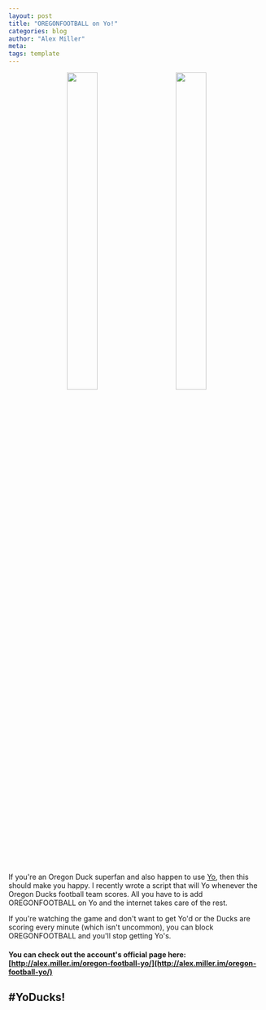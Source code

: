 ```yaml
---
layout: post
title: "OREGONFOOTBALL on Yo!"
categories: blog
author: "Alex Miller"
meta:
tags: template
---
```



<div style="width: 100%; text-align: center;">
    <img src="https://lh6.ggpht.com/_OSHPjlX2S4mw0A6tRLpRT_XNhWAbh6t5hqDD8itK6y7OjQlJbGvB_1CHWkts9Vip08=w300-rw" style="width: 40%;max-width:  150px;">
    <img src="http://images.enstarz.com/data/images/full/22625/oregon.png?w=600" title="" style="width: 40%; max-width: 150px;margin-left:  12%;">
</div>

If you're an Oregon Duck superfan and also happen to use [Yo](http://www.justyo.co/), then this should make you happy. I recently wrote a script that will Yo whenever the Oregon Ducks football team scores. All you have to is add OREGONFOOTBALL on Yo and the internet takes care of the rest.

If you're watching the game and don't want to get Yo'd or the Ducks are scoring every minute (which isn't uncommon), you can block OREGONFOOTBALL and you'll stop getting Yo's.

#### You can check out the account's official page here: [http://alex.miller.im/oregon-football-yo/](http://alex.miller.im/oregon-football-yo/)

## #YoDucks!